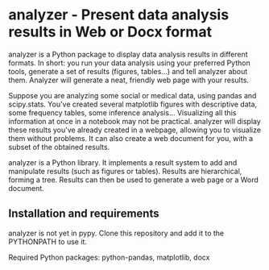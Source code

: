 # analyzer - Present data analysis results in Web or Docx format

analyzer is a Python package to display data analysis results in different formats.
In short: you run your data analysis using your preferred Python tools, generate
a set of results (figures, tables...) and tell analyzer about them.
Analyzer will generate a neat, friendly web page with your results.

Suppose you are analyzing some social or medical data, using pandas and scipy.stats.
You've created several matplotlib figures with descriptive data, some frequency tables,
some inference analysis... Visualizing all this information at once in a notebook may
not be practical. analyzer will display these results you've already created in
a webpage, allowing you to visualize them without problems. It can also create
a web document for you, with a subset of the obtained results.

analyzer is a Python library. It implements a result system to add and manipulate
results (such as figures or tables). Results are hierarchical, forming a tree.
Results can then be used to generate a web page or a Word document.

## Installation and requirements

analyzer is not yet in pypy. Clone this repository and add it to the PYTHONPATH to use it.

Required Python packages: python-pandas, matplotlib, docx
